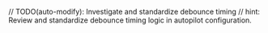 // TODO(auto-modify): Investigate and standardize debounce timing
// hint: Review and standardize debounce timing logic in autopilot configuration.
